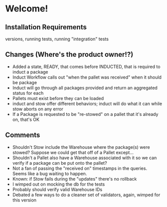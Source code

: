 # Welcome!


## Installation Requirements
versions, running tests, running "integration" tests


## Changes (Where's the product owner!?)
- Added a state, READY, that comes before INDUCTED, that is required to induct a package
- Induct Workflow calls out "when the pallet was received" when it should be package
- Induct will go through all packages provided and return an aggregated status for each
- Pallets must exist before they can be loaded
- induct and stow offer different behaviors; induct will do what it can while stow aborts on any error
- If a Package is requested to be "re-stowed" on a pallet that it's already on, that's OK


## Comments
- Shouldn't Stow include the Warehouse where the package(s) were stowed? Suppose we could get that off of a Pallet except...
- Shouldn't a Pallet also have a Warehouse associated with it so we can verify if a package can be put onto the pallet?
- Not a fan of passing the "received on" timestamps in the queries. Seems like a bug waiting to happen.
- Known: if Stow fails during the "updates" there's no rollback
- I wimped out on mocking the db for the tests
- Probably should verify valid Warehouse IDs
- Debated a few ways to do a cleaner set of validators, again, wimped for this version

